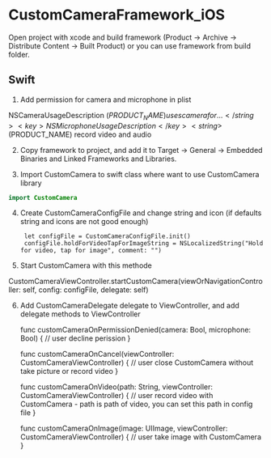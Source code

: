 # CustomCameraFramework_iOS

Open project with xcode and build framework (Product -> Archive -> Distribute Content -> Built Product) or you can use framework from build folder.

## Swift

1. Add permission for camera and microphone in plist

<key>NSCameraUsageDescription</key>
<string>$(PRODUCT_NAME) uses camera for ...</string>
<key>NSMicrophoneUsageDescription</key>
<string>$(PRODUCT_NAME) record video and audio</string>

2. Copy framework to project, and add it to Target -> General -> Embedded Binaries and Linked Frameworks and Libraries.
 
3. Import CustomCamera to swift class where want to use CustomCamera library
```swift
import CustomCamera
```
4. Create CustomCameraConfigFile and change string and icon (if defaults string and icons are not good enough)

        let configFile = CustomCameraConfigFile.init()
        configFile.holdForVideoTapForImageString = NSLocalizedString("Hold for video, tap for image", comment: "")

5. Start CustomCamera with this methode

CustomCameraViewController.startCustomCamera(viewOrNavigationController: self, config: configFile, delegate: self)

6. Add CustomCameraDelegate delegate to ViewController, and add delegate methods to ViewController

    func customCameraOnPermissionDenied(camera: Bool, microphone: Bool) {
        // user decline perission
    }

    func customCameraOnCancel(viewController: CustomCameraViewController) {
        // user close CustomCamera without take picture or record video
    }
    
    func customCameraOnVideo(path: String, viewController: CustomCameraViewController) {
        // user record video with CustomCamera - path is path of video, you can set this path in config file
    }
    
    func customCameraOnImage(image: UIImage, viewController: CustomCameraViewController) {
        // user take image with CustomCamera
    }

